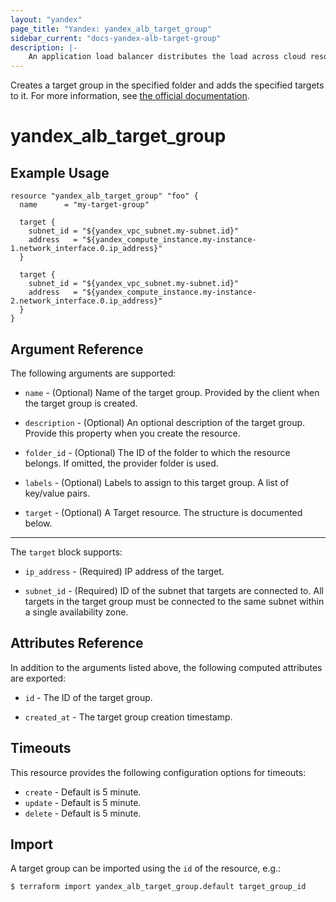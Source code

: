 ```yaml
---
layout: "yandex"
page_title: "Yandex: yandex_alb_target_group"
sidebar_current: "docs-yandex-alb-target-group"
description: |-
    An application load balancer distributes the load across cloud resources that are combined into a target group.
---
```


Creates a target group in the specified folder and adds the specified targets to it.
For more information, see [the official documentation](https://cloud.yandex.com/en/docs/application-load-balancer/concepts/target-group).

# yandex\_alb\_target\_group

## Example Usage

```hcl
resource "yandex_alb_target_group" "foo" {
  name      = "my-target-group"

  target {
    subnet_id = "${yandex_vpc_subnet.my-subnet.id}"
    address   = "${yandex_compute_instance.my-instance-1.network_interface.0.ip_address}"
  }

  target {
    subnet_id = "${yandex_vpc_subnet.my-subnet.id}"
    address   = "${yandex_compute_instance.my-instance-2.network_interface.0.ip_address}"
  }
}
```

## Argument Reference

The following arguments are supported:

* `name` - (Optional) Name of the target group. Provided by the client when the target group is created.

* `description` - (Optional) An optional description of the target group. Provide this property when
  you create the resource.

* `folder_id` - (Optional) The ID of the folder to which the resource belongs.
  If omitted, the provider folder is used.

* `labels` - (Optional) Labels to assign to this target group. A list of key/value pairs.

* `target` - (Optional) A Target resource. The structure is documented below.

---

The `target` block supports:

* `ip_address` - (Required) IP address of the target.

* `subnet_id` - (Required) ID of the subnet that targets are connected to.
  All targets in the target group must be connected to the same subnet within a single availability zone.

## Attributes Reference

In addition to the arguments listed above, the following computed attributes are exported:

* `id` - The ID of the target group.

* `created_at` - The target group creation timestamp.

## Timeouts

This resource provides the following configuration options for
timeouts:

- `create` - Default is 5 minute.
- `update` - Default is 5 minute.
- `delete` - Default is 5 minute.

## Import

A target group can be imported using the `id` of the resource, e.g.:

```
$ terraform import yandex_alb_target_group.default target_group_id
```